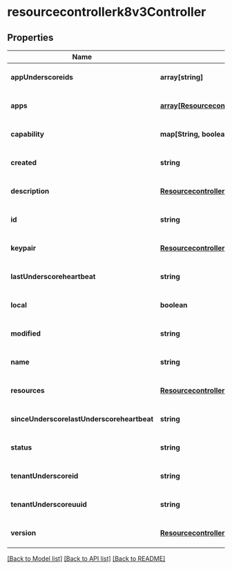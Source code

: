 # resourcecontrollerk8v3Controller

## Properties
Name | Type | Description | Notes
------------ | ------------- | ------------- | -------------
**appUnderscoreids** | **array[string]** |  | [optional] [default to null]
**apps** | [**array[Resourcecontrollerk8v3App]**](Resourcecontrollerk8v3App.md) |  | [optional] [default to null]
**capability** | **map[String, boolean]** |  | [optional] [default to null]
**created** | **string** |  | [optional] [default to null]
**description** | [**Resourcecontrollerk8v3TextContent**](Resourcecontrollerk8v3TextContent.md) |  | [optional] [default to null]
**id** | **string** |  | [optional] [default to null]
**keypair** | [**Resourcecontrollerk8v3KeyPair**](Resourcecontrollerk8v3KeyPair.md) |  | [optional] [default to null]
**lastUnderscoreheartbeat** | **string** |  | [optional] [default to null]
**local** | **boolean** |  | [optional] [default to null]
**modified** | **string** |  | [optional] [default to null]
**name** | **string** |  | [optional] [default to null]
**resources** | [**Resourcecontrollerk8v3ControllerResources**](Resourcecontrollerk8v3ControllerResources.md) |  | [optional] [default to null]
**sinceUnderscorelastUnderscoreheartbeat** | **string** |  | [optional] [default to null]
**status** | **string** |  | [optional] [default to null]
**tenantUnderscoreid** | **string** |  | [optional] [default to null]
**tenantUnderscoreuuid** | **string** |  | [optional] [default to null]
**version** | [**Resourcecontrollerk8v3Version**](Resourcecontrollerk8v3Version.md) |  | [optional] [default to null]

[[Back to Model list]](../README.md#documentation-for-models) [[Back to API list]](../README.md#documentation-for-api-endpoints) [[Back to README]](../README.md)


